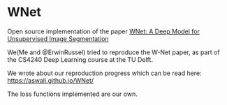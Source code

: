 # WNet
Open source implementation of the paper [WNet: A Deep Model for Unsupervised Image Segmentation](https://arxiv.org/pdf/1711.08506.pdf)

We(Me and @ErwinRussel) tried to reproduce the W-Net paper, as part of the CS4240 Deep Learning course at the TU Delft.

We wrote about our reproduction progress which can be read here: https://aswali.github.io/WNet/

The loss functions implemented are our own.
